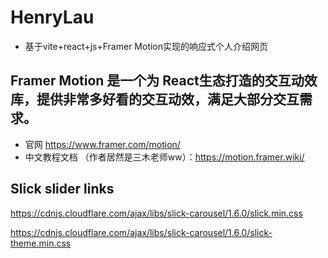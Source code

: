 # HenryLau
- 基于vite+react+js+Framer Motion实现的响应式个人介绍网页

## Framer Motion 是一个为 React生态打造的交互动效库，提供非常多好看的交互动效，满足大部分交互需求。
- 官网 https://www.framer.com/motion/
- 中文教程文档 （作者居然是三木老师ww）：https://motion.framer.wiki/

## Slick slider links
https://cdnjs.cloudflare.com/ajax/libs/slick-carousel/1.6.0/slick.min.css

https://cdnjs.cloudflare.com/ajax/libs/slick-carousel/1.6.0/slick-theme.min.css
